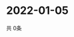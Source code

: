 # 2022-01-05
  共 0条

  <!-- BEGIN -->
  <!-- 最后更新时间Wed Jan 05 2022 05:07:09 GMT+0000 (Coordinated Universal Time) -->
  
  <!-- END -->
  
  